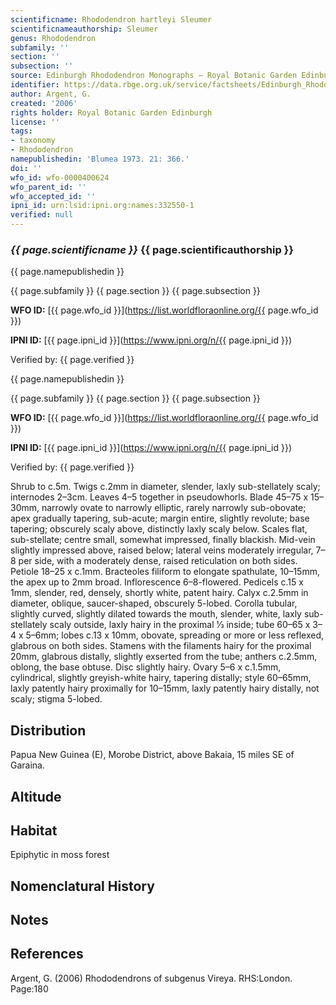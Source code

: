 ```yaml
---
scientificname: Rhododendron hartleyi Sleumer
scientificnameauthorship: Sleumer
genus: Rhododendron
subfamily: ''
section: ''
subsection: ''
source: Edinburgh Rhododendron Monographs – Royal Botanic Garden Edinburgh
identifier: https://data.rbge.org.uk/service/factsheets/Edinburgh_Rhododendron_Monographs.xhtml
author: Argent, G.
created: '2006'
rights holder: Royal Botanic Garden Edinburgh
license: ''
tags:
- taxonomy
- Rhododendron
namepublishedin: 'Blumea 1973. 21: 366.'
doi: ''
wfo_id: wfo-0000400624
wfo_parent_id: ''
wfo_accepted_id: ''
ipni_id: urn:lsid:ipni.org:names:332550-1
verified: null
---
```

### _{{ page.scientificname }}_ {{ page.scientificauthorship }}
 {{ page.namepublishedin }}

{{ page.subfamily }} {{ page.section }} {{ page.subsection }}

**WFO ID:** [{{ page.wfo_id }}](https://list.worldfloraonline.org/{{ page.wfo_id }})

**IPNI ID:** [{{ page.ipni_id }}](https://www.ipni.org/n/{{ page.ipni_id }})

Verified by: {{ page.verified }}

 {{ page.namepublishedin }}

{{ page.subfamily }} {{ page.section }} {{ page.subsection }}

**WFO ID:** [{{ page.wfo_id }}](https://list.worldfloraonline.org/{{ page.wfo_id }})

**IPNI ID:** [{{ page.ipni_id }}](https://www.ipni.org/n/{{ page.ipni_id }})

Verified by: {{ page.verified }}



Shrub to c.5m. Twigs c.2mm in diameter, slender, laxly sub-stellately scaly; internodes 2–3cm. Leaves 4–5 together in pseudowhorls. Blade 45–75 x 15–30mm, narrowly ovate to narrowly elliptic, rarely narrowly sub-obovate; apex gradually tapering, sub-acute; margin entire, slightly revolute; base tapering; obscurely scaly above, distinctly laxly scaly below. Scales flat, sub-stellate; centre small, somewhat impressed, finally blackish. Mid-vein slightly impressed above, raised below; lateral veins moderately irregular, 7–8 per side, with a moderately dense, raised reticulation on both sides. Petiole 18–25 x c.1mm. Bracteoles filiform to elongate spathulate, 10–15mm, the apex up to 2mm broad. Inflorescence 6–8-flowered. Pedicels c.15 x 1mm, slender, red, densely, shortly white, patent hairy. Calyx c.2.5mm in diameter, oblique, saucer-shaped, obscurely 5-lobed. Corolla tubular, slightly curved, slightly dilated towards the mouth, slender, white, laxly sub-stellately scaly outside, laxly hairy in the proximal 1⁄3 inside; tube 60–65 x 3–4 x 5–6mm; lobes c.13 x 10mm, obovate, spreading or more or less reflexed, glabrous on both sides. Stamens with the filaments hairy for the proximal 20mm, glabrous distally, slightly exserted from the tube; anthers c.2.5mm, oblong, the base obtuse. Disc slightly hairy. Ovary 5–6 x c.1.5mm, cylindrical, slightly greyish-white hairy, tapering distally; style 60–65mm, laxly patently hairy proximally for 10–15mm, laxly patently hairy distally, not scaly; stigma 5-lobed.

## Distribution
Papua New Guinea (E), Morobe District, above Bakaia, 15 miles SE of Garaina.

## Altitude


## Habitat
Epiphytic in moss forest

## Nomenclatural History

                       
## Notes


## References

Argent, G. (2006) Rhododendrons of subgenus Vireya. RHS:London. Page:180
